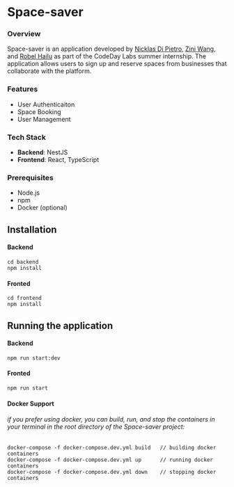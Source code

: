 # Space-saver

### Overview
Space-saver is an application developed by [Nicklas Di Pietro](https://www.linkedin.com/in/nicklasdipietro/), [Zini Wang](https://www.linkedin.com/in/ziniwang/), and [Robel Hailu](https://www.linkedin.com/in/robelhailu/) as part of the CodeDay Labs summer internship. The application allows users to sign up and reserve spaces from businesses that collaborate with the platform.

### Features
- User Authenticaiton 
- Space Booking
- User Management

### Tech Stack
- **Backend**: NestJS
- **Frontend**: React, TypeScript

### Prerequisites
- Node.js
- npm
- Docker (optional)


## Installation

#### Backend 
```
cd backend
npm install
```

#### Fronted
```
cd frontend
npm install
```


## Running the application

#### Backend 
```
npm run start:dev
```

#### Fronted
```
npm run start
```

#### Docker Support
###### if you prefer using docker, you can build, run, and stop the containers in your terminal in the root directory of the Space-saver project:
```
docker-compose -f docker-compose.dev.yml build   // building docker containers
docker-compose -f docker-compose.dev.yml up      // running docker containers
docker-compose -f docker-compose.dev.yml down    // stopping docker containers
```
